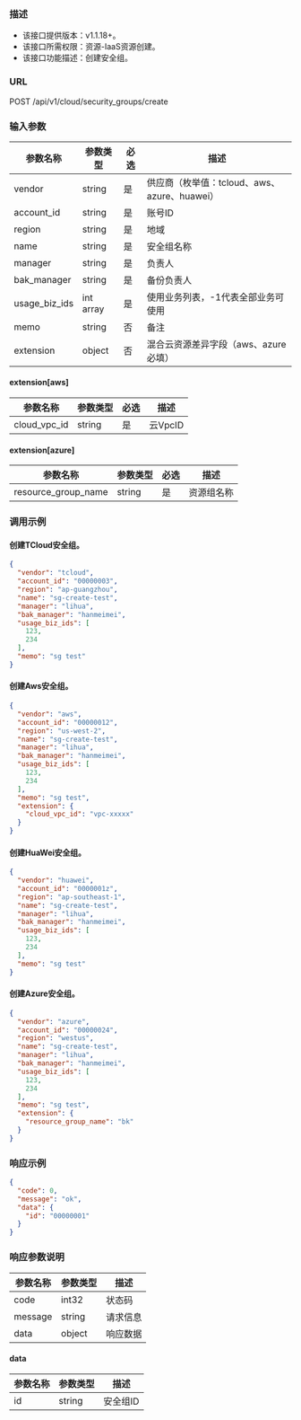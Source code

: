 ### 描述

- 该接口提供版本：v1.1.18+。
- 该接口所需权限：资源-IaaS资源创建。
- 该接口功能描述：创建安全组。

### URL

POST /api/v1/cloud/security_groups/create

### 输入参数

| 参数名称          | 参数类型      | 必选 | 描述                               |
|---------------|-----------|----|----------------------------------|
| vendor        | string    | 是  | 供应商（枚举值：tcloud、aws、azure、huawei） |
| account_id    | string    | 是  | 账号ID                             |
| region        | string    | 是  | 地域                               |
| name          | string    | 是  | 安全组名称                            |
| manager       | string    | 是  | 负责人                              |
| bak_manager   | string    | 是  | 备份负责人                            |
| usage_biz_ids | int array | 是  | 使用业务列表，-1代表全部业务可使用               |
| memo          | string    | 否  | 备注                               |
| extension     | object    | 否  | 混合云资源差异字段（aws、azure必填）           |

#### extension[aws]

| 参数名称         | 参数类型   | 必选 | 描述     |
|--------------|--------|----|--------|
| cloud_vpc_id | string | 是  | 云VpcID |

#### extension[azure]

| 参数名称                | 参数类型   | 必选 | 描述    |
|---------------------|--------|----|-------|
| resource_group_name | string | 是  | 资源组名称 |

### 调用示例

#### 创建TCloud安全组。

```json
{
  "vendor": "tcloud",
  "account_id": "00000003",
  "region": "ap-guangzhou",
  "name": "sg-create-test",
  "manager": "lihua",
  "bak_manager": "hanmeimei",
  "usage_biz_ids": [
    123,
    234
  ],
  "memo": "sg test"
}
```

#### 创建Aws安全组。

```json
{
  "vendor": "aws",
  "account_id": "00000012",
  "region": "us-west-2",
  "name": "sg-create-test",
  "manager": "lihua",
  "bak_manager": "hanmeimei",
  "usage_biz_ids": [
    123,
    234
  ],
  "memo": "sg test",
  "extension": {
    "cloud_vpc_id": "vpc-xxxxx"
  }
}
```

#### 创建HuaWei安全组。

```json
{
  "vendor": "huawei",
  "account_id": "0000001z",
  "region": "ap-southeast-1",
  "name": "sg-create-test",
  "manager": "lihua",
  "bak_manager": "hanmeimei",
  "usage_biz_ids": [
    123,
    234
  ],
  "memo": "sg test"
}
```

#### 创建Azure安全组。

```json
{
  "vendor": "azure",
  "account_id": "00000024",
  "region": "westus",
  "name": "sg-create-test",
  "manager": "lihua",
  "bak_manager": "hanmeimei",
  "usage_biz_ids": [
    123,
    234
  ],
  "memo": "sg test",
  "extension": {
    "resource_group_name": "bk"
  }
}
```

### 响应示例

```json
{
  "code": 0,
  "message": "ok",
  "data": {
    "id": "00000001"
  }
}
```

### 响应参数说明

| 参数名称    | 参数类型   | 描述   |
|---------|--------|------|
| code    | int32  | 状态码  |
| message | string | 请求信息 |
| data    | object | 响应数据 |

#### data

| 参数名称 | 参数类型   | 描述    |
|------|--------|-------|
| id   | string | 安全组ID |
